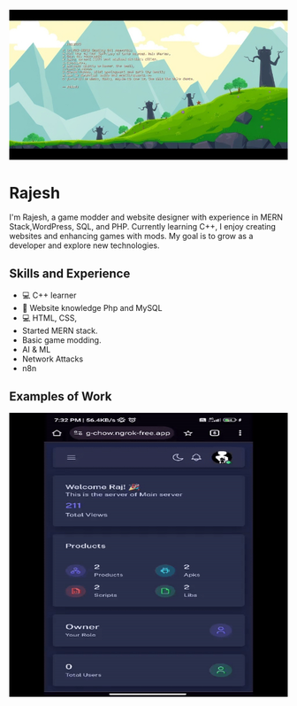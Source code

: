 ![Design and Development](https://github.com/RajDevX/RajDevX/blob/main/profile.jpeg)

# Rajesh
I'm Rajesh, a game modder and website designer with experience in MERN Stack,WordPress, SQL, and PHP. Currently learning C++, I enjoy creating websites and enhancing games with mods. My goal is to grow as a developer and explore new technologies.

## Skills and Experience
* 💻 C++ learner
* 📱 Website knowledge Php and MySQL
* 💻 HTML, CSS,
* Started MERN stack.
* Basic game modding.
* AI & ML
* Network Attacks
* n8n 

## Examples of Work
<img src="https://github.com/RajDevX/RajDevX/blob/main/ezgif-4-e7dffd47c7.gif" width="513" height = "513">

